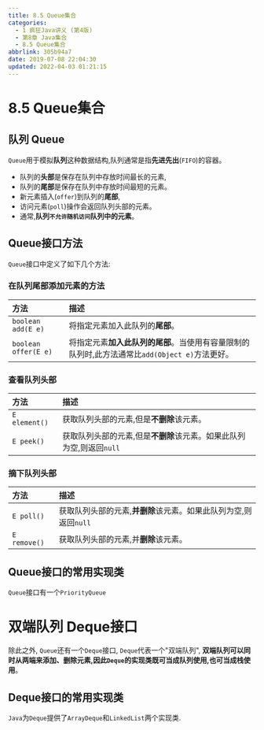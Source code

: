 ```yaml
---
title: 8.5 Queue集合
categories: 
  - 1 疯狂Java讲义 (第4版)
  - 第8章 Java集合
  - 8.5 Queue集合
abbrlink: 305b94a7
date: 2019-07-08 22:04:30
updated: 2022-04-03 01:21:15
---
```

# 8.5 Queue集合
## 队列 Queue
`Queue`用于模拟**队列**这种数据结构,队列通常是指**先进先出**(`FIFO`)的容器。
- 队列的**头部**是保存在队列中存放时间最长的元素,
- 队列的**尾部**是保存在队列中存放时间最短的元素。
- 新元素插入(`offer`)到队列的**尾部**,
- 访问元素(`poll`)操作会返回队列头部的元素。
- 通常,**队列`不允许随机访问`队列中的元素**。

## Queue接口方法
`Queue`接口中定义了如下几个方法:

### 在队列尾部添加元素的方法

|方法|描述|
|:--|:--|
|`boolean add(E e)`|将指定元素加入此队列的**尾部**。|
|`boolean offer(E e)`|将指定元素**加入此队列的尾部**。当使用有容量限制的队列时,此方法通常比`add(Object e)`方法更好。|

### 查看队列头部

|方法|描述|
|:--|:--|
|`E element()`|获取队列头部的元素,但是**不删除**该元素。|
|`E peek()`|获取队列头部的元素,但是**不删除**该元素。如果此队列为空,则返回`null`|

### 摘下队列头部

|方法|描述|
|:--|:--|
|`E poll()`|获取队列头部的元素,**并删除**该元素。如果此队列为空,则返回`null`|
|`E remove()`|获取队列头部的元素,并**删除**该元素。|

## Queue接口的常用实现类
`Queue`接口有一个`PriorityQueue`

# 双端队列 Deque接口
除此之外, `Queue`还有一个`Deque`接口, `Deque`代表一个"双端队列",
**双端队列可以同时从两端来添加、删除元素,因此`Deque`的实现类既可当成队列使用,也可当成栈使用**。
## Deque接口的常用实现类
`Java`为`Deque`提供了`ArrayDeque`和`LinkedList`两个实现类.

